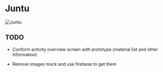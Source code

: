 # Juntu

![Juntu](./juntu.jpg)

## TODO

- Conform activity overview screen with prototype (material list and other information)

- Remove images mock and use firebase to get them
